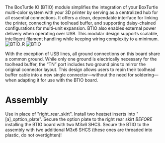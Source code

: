 


The BoxTurtle IO (BTIO) module simplifies the integration of your BoxTurtle multi-color system with your 3D printer by serving as a centralized hub for all essential connections. It offers a clean, dependable interface for linking the printer, connecting the toolhead buffer, and supporting daisy-chained configurations for multi-unit expansion. BTIO also enables external power delivery when operating over USB. This modular design supports scalable, intelligent filament handling while keeping wiring complexity to a minimum.
![BTIO_R](https://github.com/user-attachments/assets/f1d26f95-eb7c-4e87-b8d6-1b3ea9ceb362)
![BTIO](https://github.com/user-attachments/assets/559d5ccb-cb8c-48d5-b46f-b38d94671d4d)

With the exception of USB lines, all ground connections on this board share a common ground. While only one ground is electrically necessary for the toolhead buffer, the “TN” port includes two ground pins to mirror the original connector layout. This design allows users to repin their toolhead buffer cable into a new single connector—without the need for soldering—when adapting it for use with the BTIO board.

# Assembly 
Use in place of "right_rear_skirt". Install two heatset inserts into "[a]_opttion_plate".
Secure the option plate to the right rear skirt *BEFORE* installing the BTIO board with two M3x6 SHCS. Secure the BTIO to the assembly with two additional M3x6 SHCS (these ones are threaded into plastic, do not overtighten)!
